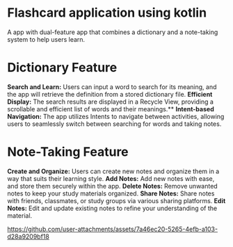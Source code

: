 # Flashcard application using kotlin
A app with dual-feature app that combines a dictionary and a note-taking system to help users learn.
# Dictionary Feature
**Search and Learn:** Users can input a word to search for its meaning, and the app will retrieve the definition from a stored dictionary file.
**Efficient Display:** The search results are displayed in a Recycle View, providing a scrollable and efficient list of words and their meanings.**
**Intent-based Navigation:** The app utilizes Intents to navigate between activities, allowing users to seamlessly switch between searching for words and taking notes.


# Note-Taking Feature
**Create and Organize:** Users can create new notes and organize them in a way that suits their learning style.
**Add Notes:** Add new notes with ease, and store them securely within the app.
**Delete Notes:** Remove unwanted notes to keep your study materials organized.
**Share Notes:** Share notes with friends, classmates, or study groups via various sharing platforms.
**Edit Notes:** Edit and update existing notes to refine your understanding of the material.

https://github.com/user-attachments/assets/7a46ec20-5265-4efb-a103-d28a9209bf18

